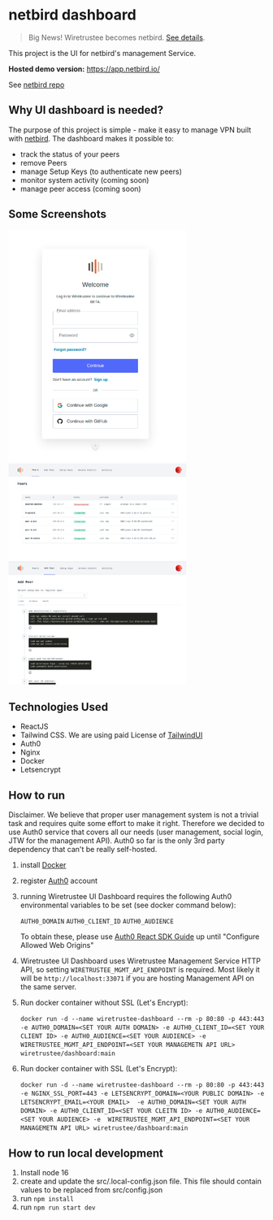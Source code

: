 # netbird dashboard

> Big News! Wiretrustee becomes netbird. [See details](https://blog.wiretrustee.com).

This project is the UI for netbird's management Service. 

**Hosted demo version:** https://app.netbird.io/

See [netbird repo](https://github.com/netbirdio/netbird)

## Why UI dashboard is needed?

The purpose of this project is simple - make it easy to manage VPN built with [netbird](https://github.com/netbirdio/netbird).
The dashboard makes it possible to:
- track the status of your peers
- remove Peers
- manage Setup Keys (to authenticate new peers)
- monitor system activity (coming soon)
- manage peer access (coming soon)

## Some Screenshots
<img src="./media/auth.png" alt="auth" width="350"/>
<img src="./media/peers.png" alt="peers" width="350"/>
<img src="./media/add-peer.png" alt="add-peer" width="350"/>


## Technologies Used

- ReactJS
- Tailwind CSS. We are using paid License of [TailwindUI](https://tailwindui.com/)
- Auth0
- Nginx 
- Docker
- Letsencrypt

## How to run
Disclaimer. We believe that proper user management system is not a trivial task and requires quite some effort to make it right. Therefore we decided to
use Auth0 service that covers all our needs (user management, social login, JTW for the management API).
Auth0 so far is the only 3rd party dependency that can't be really self-hosted.

1. install [Docker](https://docs.docker.com/get-docker/)
2. register [Auth0](https://auth0.com/) account
3. running Wiretrustee UI Dashboard requires the following Auth0 environmental variables to be set (see docker command below): 

      ```AUTH0_DOMAIN``` ```AUTH0_CLIENT_ID``` ```AUTH0_AUDIENCE```
      
      To obtain these, please use [Auth0 React SDK Guide](https://auth0.com/docs/quickstart/spa/react/01-login#configure-auth0) up until "Configure Allowed Web Origins"

4. Wiretrustee UI Dashboard uses Wiretrustee Management Service HTTP API, so setting ```WIRETRUSTEE_MGMT_API_ENDPOINT``` is required. Most likely it will be ```http://localhost:33071``` if you are hosting Management API on the same server.
5. Run docker container without SSL (Let's Encrypt):
   
   ```docker run -d --name wiretrustee-dashboard --rm -p 80:80 -p 443:443  -e AUTH0_DOMAIN=<SET YOUR AUTH DOMAIN> -e AUTH0_CLIENT_ID=<SET YOUR CLIENT ID> -e AUTH0_AUDIENCE=<SET YOUR AUDIENCE> -e  WIRETRUSTEE_MGMT_API_ENDPOINT=<SET YOUR MANAGEMETN API URL> wiretrustee/dashboard:main```
6. Run docker container with SSL (Let's Encrypt):
   
   ```docker run -d --name wiretrustee-dashboard --rm -p 80:80 -p 443:443 -e NGINX_SSL_PORT=443 -e LETSENCRYPT_DOMAIN=<YOUR PUBLIC DOMAIN> -e LETSENCRYPT_EMAIL=<YOUR EMAIL>  -e AUTH0_DOMAIN=<SET YOUR AUTH DOMAIN> -e AUTH0_CLIENT_ID=<SET YOUR CLEITN ID> -e AUTH0_AUDIENCE=<SET YOUR AUDIENCE> -e  WIRETRUSTEE_MGMT_API_ENDPOINT=<SET YOUR MANAGEMETN API URL> wiretrustee/dashboard:main```

## How to run local development
1. Install node 16
2. create and update the src/.local-config.json file. This file should contain values to be replaced from src/config.json
3. run `npm install`
4. run `npm run start dev`